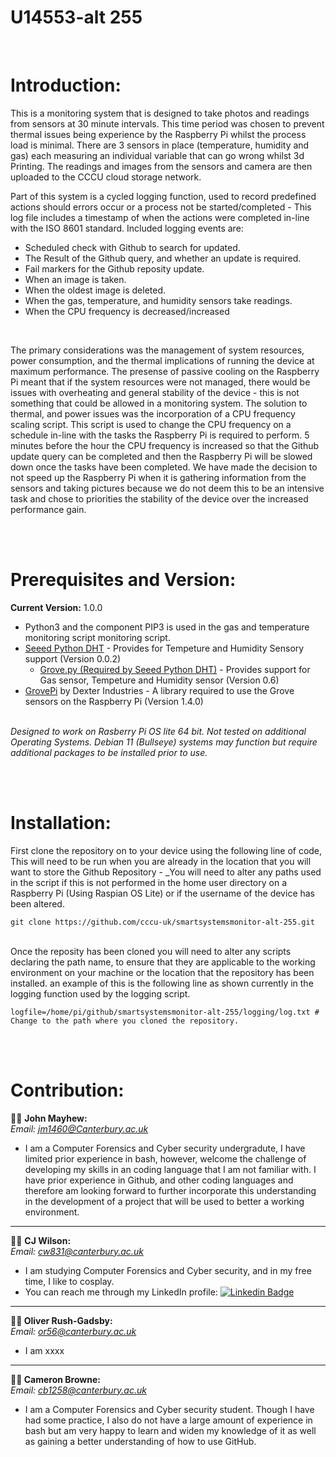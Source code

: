 U14553-alt 255
====
<br>

# Introduction:

This is a monitoring system that is designed to take photos and readings from sensors at 30 minute intervals. This time period was chosen to prevent thermal issues being experience by the Raspberry Pi whilst the process load is minimal. There are 3 sensors in place (temperature, humidity and gas) each measuring an individual variable that can go wrong whilst 3d Printing. The readings and images from the sensors and camera are then uploaded to the CCCU cloud storage network.

Part of this system is a cycled logging function, used to record predefined actions should errors occur or a process not be started/completed - This log file includes a timestamp of when the actions were completed in-line with the ISO 8601 standard. Included logging events are: <br>
* Scheduled check with Github to search for updated.
* The Result of the Github query, and whether an update is required. 
* Fail markers for the Github reposity update. 
* When an image is taken.
* When the oldest image is deleted.
* When the gas, temperature, and humidity sensors take readings. 
* When the CPU frequency is decreased/increased
<br>

The primary considerations was the management of system resources, power consumption, and the thermal implications of running the device at maximum performance. The presense of passive cooling on the Raspberry Pi meant that if the system resources were not managed, there would be issues with overheating and general stability of the device - this is not something that could be allowed in a monitoring system. The solution to thermal, and power issues was the incorporation of a CPU frequency scaling script. This script is used to change the CPU frequency on a schedule in-line with the tasks the Raspberry Pi is required to perform. 5 minutes before the hour the CPU frequency is increased so that the Github update query can be completed and then the Raspberry Pi will be slowed down once the tasks have been completed. We have made the decision to not speed up the Raspberry Pi when it is gathering information from the sensors and taking pictures because we do not deem this to be an intensive task and chose to priorities the stability of the device over the increased performance gain. 

<br><br>

# Prerequisites and Version:
**Current Version:** 1.0.0  
* Python3 and the component PIP3 is used in the gas and temperature monitoring script monitoring script.
* [Seeed Python DHT](https://github.com/Seeed-Studio/Seeed_Python_DHT) - Provides for Tempeture and Humidity Sensory support (Version 0.0.2)  
  * [Grove.py (Required by Seeed Python DHT)](https://github.com/Seeed-Studio/grove.py) - Provides support for Gas sensor, Tempeture and Humidity sensor (Version 0.6)  
* [GrovePi](https://github.com/DexterInd/GrovePi) by Dexter Industries - A library required to use the Grove sensors on the Raspberry Pi (Version 1.4.0)  

<br>_Designed to work on Rasberry Pi OS lite 64 bit. Not tested on additional Operating Systems. Debian 11 (Bullseye) systems may function but require additional packages to be installed prior to use._

<br><br>

# Installation:

First clone the repository on to your device using the following line of code, This will need to be run when you are already in the location that you will want to store the Github Repository - _You will need to alter any paths used in the script if this is not performed in the home user directory on a Raspberry Pi (Using Raspian OS Lite) or if the username of the device has been altered.
```Shell
git clone https://github.com/cccu-uk/smartsystemsmonitor-alt-255.git
```

<br>
Once the reposity has been cloned you will need to alter any scripts declaring the path name, to ensure that they are applicable to the working environment on your machine or the location that the repository has been installed. an example of this is the following line as shown currently in the logging function used by the logging script.

```Shell
logfile=/home/pi/github/smartsystemsmonitor-alt-255/logging/log.txt # Change to the path where you cloned the repository. 
```

<br><br>

# Contribution:

:man_technologist: **John Mayhew:**  
_Email: [jm1460@Canterbury.ac.uk](jm1460@Canterbury.ac.uk)_
- I am a Computer Forensics and Cyber security undergradute, I have limited prior experience in bash, however, welcome the challenge of developing my skills in an coding language that I am not familiar with. I have prior experience in Github, and other coding languages and therefore am looking forward to further incorporate this understanding in the development of a project that will be used to better a working environment.  

----

:woman_technologist: **CJ Wilson:**  
_Email: [cw831@canterbury.ac.uk](c.wilson831@canterbury.ac.uk)_
-	I am studying Computer Forensics and Cyber security, and in my free time, I like to cosplay.
-	You can reach me through my LinkedIn profile: [![Linkedin Badge](https://img.shields.io/badge/-CJ-blue?style=flat&logo=Linkedin&logoColor=white)](https://www.linkedin.com/in/claricejessicawilson/)

---

**:man_technologist:  Oliver Rush-Gadsby:**  
_Email: [or56@canterbury.ac.uk](or56@canterbury.ac.uk)_
- I am xxxx

---


**:woman_technologist: Cameron Browne:**  
_Email: [cb1258@canterbury.ac.uk](cb1258@canterbury.ac.uk)_
- I am a Computer Forensics and Cyber security student. Though I have had some practice, I also do not have a large amount of experience in bash but am very happy to learn and widen my knowledge of it as well as gaining a better understanding of how to use GitHub. 
